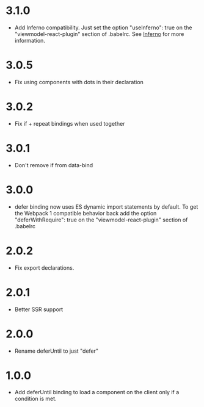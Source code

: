 # 3.1.0
* Add Inferno compatibility. Just set the option "useInferno": true on the "viewmodel-react-plugin" section of .babelrc. See [Inferno](https://viewmodel.org/#BasicsInferno) for more information.

# 3.0.5
* Fix using components with dots in their declaration

# 3.0.2
* Fix if + repeat bindings when used together

# 3.0.1
* Don't remove if from data-bind

# 3.0.0
* defer binding now uses ES dynamic import statements by default. To get the Webpack 1 compatible behavior back add the option "deferWithRequire": true on the "viewmodel-react-plugin" section of .babelrc

# 2.0.2
* Fix export declarations.

# 2.0.1
* Better SSR support

# 2.0.0
* Rename deferUntil to just "defer"

# 1.0.0
* Add deferUntil binding to load a component on the client only if a condition is met.
